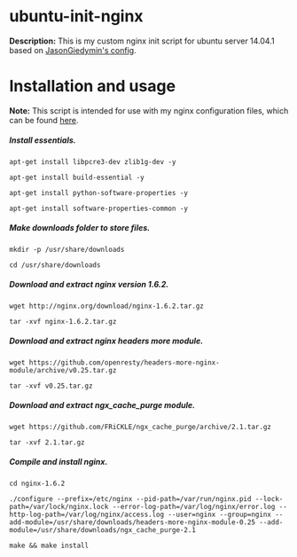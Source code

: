 ubuntu-init-nginx 
=================

**Description:** This is my custom nginx init script for ubuntu server 14.04.1 based on [JasonGiedymin's config](https://github.com/JasonGiedymin/nginx-init-ubuntu).

Installation and usage 
=================
**Note:** This script is intended for use with my nginx configuration files, which can be found [here](https://github.com/greenzwiz).

##### Install essentials.
```
apt-get install libpcre3-dev zlib1g-dev -y

apt-get install build-essential -y

apt-get install python-software-properties -y

apt-get install software-properties-common -y
```

##### Make downloads folder to store files. 
```
mkdir -p /usr/share/downloads

cd /usr/share/downloads
```

##### Download and extract nginx version 1.6.2.
```
wget http://nginx.org/download/nginx-1.6.2.tar.gz

tar -xvf nginx-1.6.2.tar.gz
```

##### Download and extract nginx headers more module.
```
wget https://github.com/openresty/headers-more-nginx-module/archive/v0.25.tar.gz

tar -xvf v0.25.tar.gz
```

##### Download and extract ngx_cache_purge module. 
```
wget https://github.com/FRiCKLE/ngx_cache_purge/archive/2.1.tar.gz

tar -xvf 2.1.tar.gz
```

##### Compile and install nginx.
```
cd nginx-1.6.2

./configure --prefix=/etc/nginx --pid-path=/var/run/nginx.pid --lock-path=/var/lock/nginx.lock --error-log-path=/var/log/nginx/error.log --http-log-path=/var/log/nginx/access.log --user=nginx --group=nginx --add-module=/usr/share/downloads/headers-more-nginx-module-0.25 --add-module=/usr/share/downloads/ngx_cache_purge-2.1

make && make install
```


